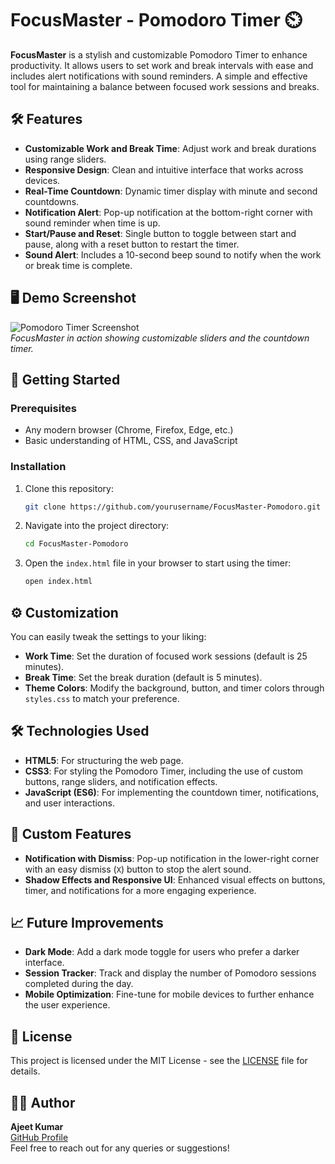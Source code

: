 # FocusMaster - Pomodoro Timer ⏲️

**FocusMaster** is a stylish and customizable Pomodoro Timer to enhance productivity. It allows users to set work and break intervals with ease and includes alert notifications with sound reminders. A simple and effective tool for maintaining a balance between focused work sessions and breaks.

## 🛠️ Features

- **Customizable Work and Break Time**: Adjust work and break durations using range sliders.
- **Responsive Design**: Clean and intuitive interface that works across devices.
- **Real-Time Countdown**: Dynamic timer display with minute and second countdowns.
- **Notification Alert**: Pop-up notification at the bottom-right corner with sound reminder when time is up.
- **Start/Pause and Reset**: Single button to toggle between start and pause, along with a reset button to restart the timer.
- **Sound Alert**: Includes a 10-second beep sound to notify when the work or break time is complete.

## 🖥️ Demo Screenshot

![Pomodoro Timer Screenshot](screenshot.png)  
*FocusMaster in action showing customizable sliders and the countdown timer.*

## 🚀 Getting Started

### Prerequisites
- Any modern browser (Chrome, Firefox, Edge, etc.)
- Basic understanding of HTML, CSS, and JavaScript

### Installation
1. Clone this repository:
    ```bash
    git clone https://github.com/yourusername/FocusMaster-Pomodoro.git
    ```
2. Navigate into the project directory:
    ```bash
    cd FocusMaster-Pomodoro
    ```
3. Open the `index.html` file in your browser to start using the timer:
    ```bash
    open index.html
    ```

## ⚙️ Customization

You can easily tweak the settings to your liking:
- **Work Time**: Set the duration of focused work sessions (default is 25 minutes).
- **Break Time**: Set the break duration (default is 5 minutes).
- **Theme Colors**: Modify the background, button, and timer colors through `styles.css` to match your preference.


## 🛠️ Technologies Used

- **HTML5**: For structuring the web page.
- **CSS3**: For styling the Pomodoro Timer, including the use of custom buttons, range sliders, and notification effects.
- **JavaScript (ES6)**: For implementing the countdown timer, notifications, and user interactions.

## 🎨 Custom Features

- **Notification with Dismiss**: Pop-up notification in the lower-right corner with an easy dismiss (`X`) button to stop the alert sound.
- **Shadow Effects and Responsive UI**: Enhanced visual effects on buttons, timer, and notifications for a more engaging experience.

## 📈 Future Improvements

- **Dark Mode**: Add a dark mode toggle for users who prefer a darker interface.
- **Session Tracker**: Track and display the number of Pomodoro sessions completed during the day.
- **Mobile Optimization**: Fine-tune for mobile devices to further enhance the user experience.

## 📜 License

This project is licensed under the MIT License - see the [LICENSE](LICENSE) file for details.

## 👨‍💻 Author

**Ajeet Kumar**  
[GitHub Profile](https://github.com/yourusername)  
Feel free to reach out for any queries or suggestions!
